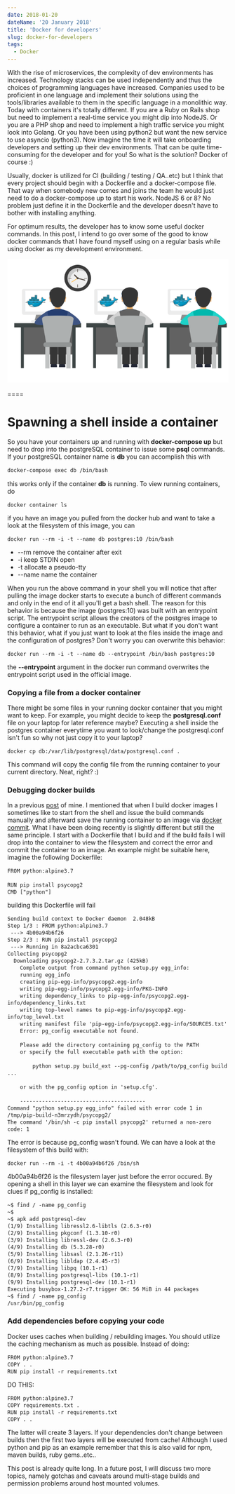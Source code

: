 ```yaml
---
date: 2018-01-20
dateName: '20 January 2018'
title: 'Docker for developers'
slug: docker-for-developers
tags:
  - Docker
---
```


With the rise of microservices, the complexity of dev environments has increased. Technology stacks can be used independently and thus the choices of programming languages have increased. Companies used to be proficient in one language and implement their solutions using the tools/libraries available to them in the specific language in a monolithic way. Today with containers it's totally different. If you are a Ruby on Rails shop but need to implement a real-time service you might dip into NodeJS. Or you are a PHP shop and need to implement a high traffic service you might look into Golang. Or you have been using python2 but want the new service to use asyncio (python3). Now imagine the time it will take onboarding developers and setting up their dev environments. That can be quite time-consuming for the developer and for you! So what is the solution? Docker of course :)

Usually, docker is utilized for CI (building / testing / QA..etc) but I think that every project should begin with a Dockerfile and a docker-compose file. That way when somebody new comes and joins the team he would just need to do a docker-compose up to start his work. NodeJS 6 or 8? No problem just define it in the Dockerfile and the developer doesn't have to bother with installing anything.

For optimum results, the developer has to know some useful docker commands. In this post, I intend to go over some of the good to know docker commands that I have found myself using on a regular basis while using docker as my development environment.


![docker_for_devs](dockerwareenv.png)

====

# Spawning a shell inside a container

So you have your containers up and running with **docker-compose up** but need to drop into the postgreSQL container to issue some **psql** commands. If your postgreSQL container name is **db** you can accomplish this with

```bash
docker-compose exec db /bin/bash
```

this works only if the container **db** is running. To view running containers, do

```
docker container ls
```

if you have an image you pulled from the docker hub and want to take a look at the filesystem of this image, you can

```
docker run --rm -i -t --name db postgres:10 /bin/bash
```

- --rm remove the container after exit
- -i keep STDIN open
- -t allocate a pseudo-tty
- --name name the container

When you run the above command in your shell you will notice that after pulling the image docker starts to execute a bunch of different commands and only in the end of it all you'll get a bash shell. The reason for this behavior is because the image (postgres:10) was built with an entrypoint script. The entrypoint script allows the creators of the postgres image to configure a container to run as an executable. But what if you don't want this behavior, what if you just want to look at the files inside the image and the configuration of postgres? Don't worry you can overwrite this behavior:


```
docker run --rm -i -t --name db --entrypoint /bin/bash postgres:10
```

the **--entrypoint**  argument in the docker run command overwrites the entrypoint script used in the official image. 


### Copying a file from a docker container

There might be some files in your running docker container that you might want to keep. For example, you might decide to keep the **postgresql.conf** file on your laptop for later reference maybe? Executing a shell inside the postgres container everytime you want to look/change the postgresql.conf isn't fun so why not just copy it to your laptop?

```
docker cp db:/var/lib/postgresql/data/postgresql.conf .
```

This command will copy the config file from the running container to your current directory. Neat, right? :)


### Debugging docker builds

In a previous [post](https://donchev.is/post/building-and-shipping-docker-images) of mine. I mentioned that when I build docker images I sometimes like to start from the shell and issue the build commands manually and afterward save the running container to an image via [docker commit](https://docs.docker.com/engine/reference/commandline/commit/). What I have been doing recently is slightly different but still the same principle. I start with a Dockerfile that I build and if the build fails I will drop into the container to view the filesystem and correct the error and commit the container to an image. An example might be suitable here, imagine the following Dockerfile:

```
FROM python:alpine3.7

RUN pip install psycopg2
CMD ["python"]
```

building this Dockerfile will fail

```
Sending build context to Docker daemon  2.048kB
Step 1/3 : FROM python:alpine3.7
 ---> 4b00a94b6f26
Step 2/3 : RUN pip install psycopg2
 ---> Running in 8a2acbca6301
Collecting psycopg2
  Downloading psycopg2-2.7.3.2.tar.gz (425kB)
    Complete output from command python setup.py egg_info:
    running egg_info
    creating pip-egg-info/psycopg2.egg-info
    writing pip-egg-info/psycopg2.egg-info/PKG-INFO
    writing dependency_links to pip-egg-info/psycopg2.egg-info/dependency_links.txt
    writing top-level names to pip-egg-info/psycopg2.egg-info/top_level.txt
    writing manifest file 'pip-egg-info/psycopg2.egg-info/SOURCES.txt'
    Error: pg_config executable not found.
    
    Please add the directory containing pg_config to the PATH
    or specify the full executable path with the option:
    
        python setup.py build_ext --pg-config /path/to/pg_config build ...
    
    or with the pg_config option in 'setup.cfg'.
    
    ----------------------------------------
Command "python setup.py egg_info" failed with error code 1 in /tmp/pip-build-n3mrzydh/psycopg2/
The command '/bin/sh -c pip install psycopg2' returned a non-zero code: 1
```

The error is because pg_config wasn't found. We can have a look at the filesystem of this build with:

```
docker run --rm -i -t 4b00a94b6f26 /bin/sh
```

4b00a94b6f26 is the filesystem layer just before the error occured. By opening a shell in this layer we can examine the filesystem and look for clues if pg_config is installed:

```
~$ find / -name pg_config
~$ 
~$ apk add postgresql-dev 
(1/9) Installing libressl2.6-libtls (2.6.3-r0)
(2/9) Installing pkgconf (1.3.10-r0)
(3/9) Installing libressl-dev (2.6.3-r0)
(4/9) Installing db (5.3.28-r0)
(5/9) Installing libsasl (2.1.26-r11)
(6/9) Installing libldap (2.4.45-r3)
(7/9) Installing libpq (10.1-r1)
(8/9) Installing postgresql-libs (10.1-r1)
(9/9) Installing postgresql-dev (10.1-r1)
Executing busybox-1.27.2-r7.trigger OK: 56 MiB in 44 packages 
~$ find / -name pg_config
/usr/bin/pg_config
```


### Add dependencies before copying your code

Docker uses caches when building / rebuilding images. You should utilize the caching mechanism as much as possible. Instead of doing:

```
FROM python:alpine3.7
COPY . .
RUN pip install -r requirements.txt
```

DO THIS:

```
FROM python:alpine3.7
COPY requirements.txt .
RUN pip install -r requirements.txt
COPY . .
```

The latter will create 3 layers. If your dependencies don't change between builds then the first two layers will be executed from cache! Although I used python and pip as an example remember that this is also valid for npm, maven builds, ruby gems..etc..

This post is already quite long. In a future post, I will discuss two more topics, namely gotchas and caveats around multi-stage builds and permission problems around host mounted volumes. 


